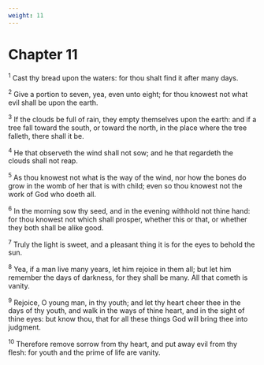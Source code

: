 ```yaml
---
weight: 11
---
```


# Chapter 11

<sup>1</sup> Cast thy bread upon the waters: for thou shalt find it after many days. 

<sup>2</sup> Give a portion to seven, yea, even unto eight; for thou knowest not what evil shall be upon the earth. 

<sup>3</sup> If the clouds be full of rain, they empty themselves upon the earth: and if a tree fall toward the south, or toward the north, in the place where the tree falleth, there shall it be. 

<sup>4</sup> He that observeth the wind shall not sow; and he that regardeth the clouds shall not reap. 

<sup>5</sup> As thou knowest not what is the way of the wind, nor how the bones do grow in the womb of her that is with child; even so thou knowest not the work of God who doeth all. 

<sup>6</sup> In the morning sow thy seed, and in the evening withhold not thine hand: for thou knowest not which shall prosper, whether this or that, or whether they both shall be alike good. 

<sup>7</sup> Truly the light is sweet, and a pleasant thing it is for the eyes to behold the sun. 

<sup>8</sup> Yea, if a man live many years, let him rejoice in them all; but let him remember the days of darkness, for they shall be many. All that cometh is vanity. 

<sup>9</sup> Rejoice, O young man, in thy youth; and let thy heart cheer thee in the days of thy youth, and walk in the ways of thine heart, and in the sight of thine eyes: but know thou, that for all these things God will bring thee into judgment. 

<sup>10</sup> Therefore remove sorrow from thy heart, and put away evil from thy flesh: for youth and the prime of life are vanity. 


